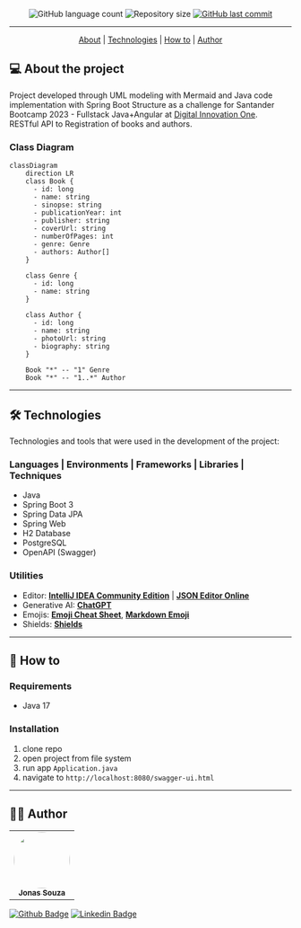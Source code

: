 <p align="center">
  <img alt="GitHub language count" src="https://img.shields.io/github/languages/count/jonasmzsouza/dio-bookshelf-api?style=flat-square&color=f1783f">
  <img alt="Repository size" src="https://img.shields.io/github/repo-size/jonasmzsouza/dio-bookshelf-api?style=flat-square&color=1f6feb">
  <a href="https://github.com/jonasmzsouza/dio-bookshelf-api/commits/main">
    <img alt="GitHub last commit" src="https://img.shields.io/github/last-commit/jonasmzsouza/dio-bookshelf-api/main?style=flat-square&color=2f74c0">
  </a>
</p>

<hr>

<p align="center">
  <a href="#-about-the-project">About</a> |
  <a href="#-technologies">Technologies</a> | 
  <a href="#-how-to">How to</a> | 
  <a href="#-author">Author</a> 
</p>

## 💻 About the project

Project developed through UML modeling with Mermaid and Java code implementation with Spring Boot Structure as a challenge for Santander Bootcamp 2023 - Fullstack Java+Angular at [Digital Innovation One](https://www.dio.me/).<br>
RESTful API to Registration of books and authors.

### Class Diagram

```mermaid
classDiagram
    direction LR
    class Book {
      - id: long
      - name: string
      - sinopse: string
      - publicationYear: int
      - publisher: string
      - coverUrl: string
      - numberOfPages: int
      - genre: Genre
      - authors: Author[]
    }
    
    class Genre {
      - id: long
      - name: string
    }
    
    class Author {
      - id: long
      - name: string
      - photoUrl: string
      - biography: string
    }

    Book "*" -- "1" Genre
    Book "*" -- "1..*" Author
```

---

## 🛠 Technologies

Technologies and tools that were used in the development of the project:

### **Languages | Environments | Frameworks | Libraries | Techniques**

- Java
- Spring Boot 3
- Spring Data JPA
- Spring Web
- H2 Database
- PostgreSQL
- OpenAPI (Swagger)

### **Utilities**

- Editor: **[IntelliJ IDEA Community Edition](https://www.jetbrains.com/idea/)** | **[JSON Editor Online](https://jsoneditoronline.org/)**
- Generative AI: **[ChatGPT](https://chat.openai.com/)**
- Emojis: **[Emoji Cheat Sheet](https://github.com/ikatyang/emoji-cheat-sheet)**, **[Markdown Emoji](https://gist.github.com/rxaviers/7360908)**
- Shields: **[Shields](https://shields.io/)**

---

## 🔧 How to

### Requirements
- Java 17

### Installation
1. clone repo
2. open project from file system
3. run app `Application.java`
4. navigate to `http://localhost:8080/swagger-ui.html`

---

## 👨‍💻 Author

<table>
  <tr>
    <td align="center">
      <a href="https://jonasmzsouza.github.io/">
         <img style="border-radius: 50%;" src="https://avatars.githubusercontent.com/u/61324433?v=4" width="100px;" alt=""/>
         <br />
         <sub><b>Jonas Souza</b></sub>
      </a>
    </td>
  </tr>
</table>
 
[![Github Badge](https://img.shields.io/badge/-jonasmzsouza-3e4957?style=flat-square&logo=Github&logoColor=white&link=https://github.com/jonasmzsouza)](https://github.com/jonasmzsouza) [![Linkedin Badge](https://img.shields.io/badge/-jonasmzsouza-blue?style=flat-square&logo=Linkedin&logoColor=white&link=https://www.linkedin.com/in/jonasmzsouza/)](https://www.linkedin.com/in/jonasmzsouza/)
